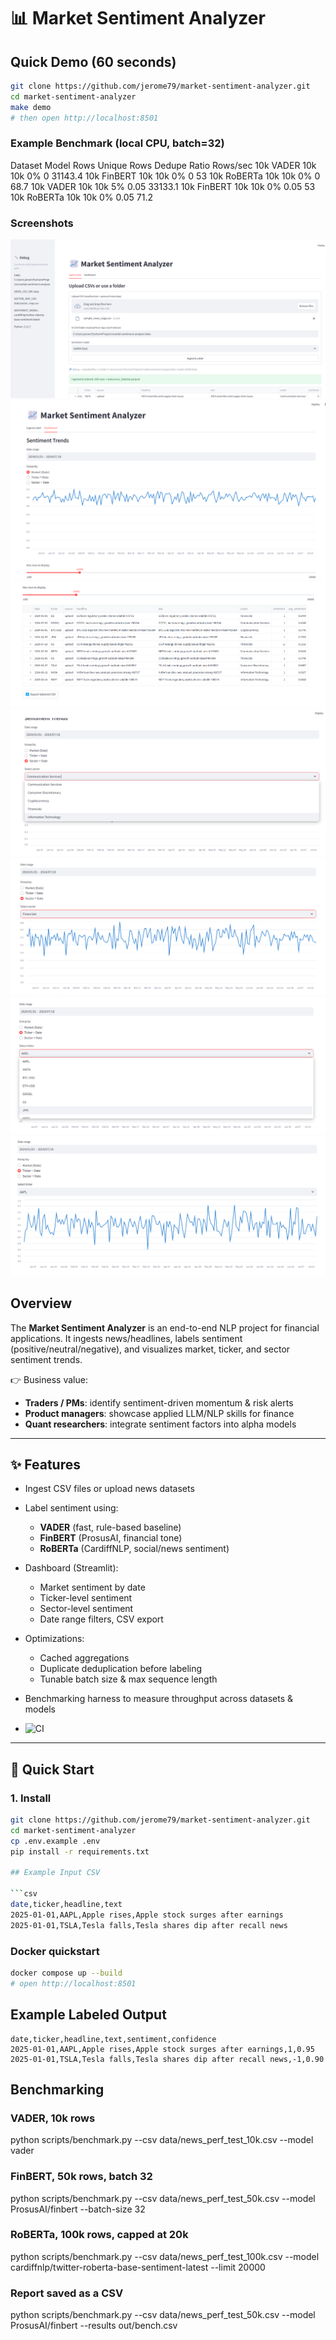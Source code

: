 # 📊 Market Sentiment Analyzer

## Quick Demo (60 seconds)

```bash
git clone https://github.com/jerome79/market-sentiment-analyzer.git
cd market-sentiment-analyzer
make demo
# then open http://localhost:8501
```
### Example Benchmark (local CPU, batch=32)
Dataset	Model	Rows	Unique  Rows	Dedupe Ratio	Rows/sec
10k	    VADER	10k	    10k	    0%	    0               31143.4
10k	    FinBERT	10k	    10k	    0%	    0               53
10k	    RoBERTa	10k	    10k	    0%  	0               68.7
10k	    VADER	10k	    10k	    5%	    0.05            33133.1
10k	    FinBERT	10k	    10k	    0%	    0.05            53
10k	    RoBERTa	10k	    10k	    0%  	0.05            71.2

### Screenshots

![ingest label dashboard.png](screenshot/ingest%20label%20dashboard.png)
![market_sentiment.png](screenshot/market_sentiment.png)
![table_view.png](screenshot/table_view.png)
![sector_view.png](screenshot/sector_view.png)
![sector_graph.png](screenshot/sector_graph.png)
![ticker_view.png](screenshot/ticker_view.png)
![ticker_graph.png](screenshot/ticker_graph.png)
## Overview
The **Market Sentiment Analyzer** is an end-to-end NLP project for financial applications.
It ingests news/headlines, labels sentiment (positive/neutral/negative), and visualizes market, ticker, and sector sentiment trends.

👉 Business value:
- **Traders / PMs**: identify sentiment-driven momentum & risk alerts
- **Product managers**: showcase applied LLM/NLP skills for finance
- **Quant researchers**: integrate sentiment factors into alpha models

---

## ✨ Features
- Ingest CSV files or upload news datasets
- Label sentiment using:
  - **VADER** (fast, rule-based baseline)
  - **FinBERT** (ProsusAI, financial tone)
  - **RoBERTa** (CardiffNLP, social/news sentiment)
- Dashboard (Streamlit):
  - Market sentiment by date
  - Ticker-level sentiment
  - Sector-level sentiment
  - Date range filters, CSV export
- Optimizations:
  - Cached aggregations
  - Duplicate deduplication before labeling
  - Tunable batch size & max sequence length
- Benchmarking harness to measure throughput across datasets & models

- ![CI](https://github.com/jerome79/market-sentiment-analyzer/actions/workflows/ci.yml/badge.svg)
---

## 🚀 Quick Start

### 1. Install
```bash
git clone https://github.com/jerome79/market-sentiment-analyzer.git
cd market-sentiment-analyzer
cp .env.example .env
pip install -r requirements.txt

## Example Input CSV

```csv
date,ticker,headline,text
2025-01-01,AAPL,Apple rises,Apple stock surges after earnings
2025-01-01,TSLA,Tesla falls,Tesla shares dip after recall news
```
### Docker quickstart
```bash
docker compose up --build
# open http://localhost:8501
```

## Example Labeled Output

```csv
date,ticker,headline,text,sentiment,confidence
2025-01-01,AAPL,Apple rises,Apple stock surges after earnings,1,0.95
2025-01-01,TSLA,Tesla falls,Tesla shares dip after recall news,-1,0.90
```
## Benchmarking

### VADER, 10k rows
python scripts/benchmark.py --csv data/news_perf_test_10k.csv --model vader

### FinBERT, 50k rows, batch 32
python scripts/benchmark.py --csv data/news_perf_test_50k.csv --model ProsusAI/finbert --batch-size 32

### RoBERTa, 100k rows, capped at 20k
python scripts/benchmark.py --csv data/news_perf_test_100k.csv --model cardiffnlp/twitter-roberta-base-sentiment-latest --limit 20000

### Report saved as a CSV
python scripts/benchmark.py --csv data/news_perf_test_50k.csv --model ProsusAI/finbert --results out/bench.csv
